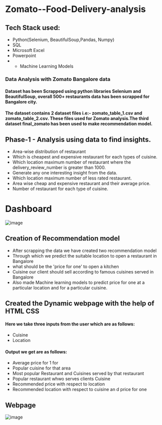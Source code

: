 
# Zomato--Food-Delivery-analysis
## Tech Stack used: 
- Python(Selenium, BeautifulSoup,Pandas, Numpy)
- SQL
- Microsoft Excel
- Powerpoint
- - Machine Learning Models
### Data Analysis with Zomato Bangalore data
#### Dataset has been Scrapped using python libraries Selenium and BeautifulSoup, overall 500+ restaurants data has been scrapped for Bangalore city.
#### The dataset contains 2 dataset files i.e:- zomato_table_1.csv and zomato_table_2.csv. These files used for Zomato analysis.The third dataset final_zomato has been used to make recommendation model.
## Phase-1 - Analysis using data to find insights.
- Area-wise distribution of restaurant
- Which is cheapest and expensive restaurant for each types of cuisine.
- Which location maximum number of restaurant where the delivery_review_number is greater than 1000.
- Generate any one interesting insight from the data.
- Which location maximum number of less rated restaurant.
- Area wise cheap and expensive restaurant and their average price.
- Number of restaurant for each type of cuisine.
# Dashboard
![image](https://github.com/Anmol2205DA/images/blob/main/Screenshot%20(31).png)
## Creation of Recommendation model 
- After scrapping the data we have created two recommendation model 
- Through which we predict the suitable location to open a restaurant in Bangalore 
- what should be the 'price for one' to open a kitchen
- Cuisine our client should sell according to famous cuisines served in Bangalore
- Also made Machine learning models to predict price for one at a particular location and for a particular cuisine.
## Created the Dynamic webpage with the help of HTML CSS 
#### Here we take three inputs from the user which are as follows:
- Cuisine
- Location
#### Output we get are as follows:
- Average price for 1 for
- Popular cuisine for that area
- Most popular Restaurant and Cuisines served by that restaurant
- Popular restaurant whwo serves clients Cuisine
- Recommended price with respect to location
- Recommended location with respect to cuisine an d price for one
## Webpage
![image](https://user-images.githubusercontent.com/111194246/202413327-00d980fb-8f63-4708-93b2-f0daf2f7989a.png)







